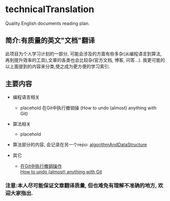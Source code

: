 # technicalTranslation
Quality English documents reading plan.

## 简介:有质量的英文"文档"翻译

此项目为个人学习计划的一部分, 可能会涉及的方面有些多杂(从编程语言到算法, 再到提升效率的工具),文章的各类也会比较杂(官方文档, 博客, 问答...). 我更可能的以上面提到的内容来分类,使之成为更方便的学习索引. 

## 主要内容
- 编程语言相关
  - placehold
在Git中执行撤销操  (How to undo (almost) anything with Git)
- 算法相关
  - placehold

- 算法部分的内容, 会记录在另一个repo: [algorithmAndDataStructure](https://github.com/kakuchange/algorithmAndDataStructure)

- 其它
  - [在Git中执行撤销操作]()  
    [How to undo (almost) anything with Git](https://blog.github.com/2015-06-08-how-to-undo-almost-anything-with-git/)

### 注意:本人尽可能保证文章翻译质量, 但也难免有理解不准确的地方, 欢迎大家指出.  